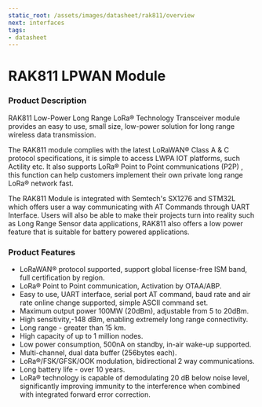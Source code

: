 ```yaml
---
static_root: /assets/images/datasheet/rak811/overview
next: interfaces
tags:
- datasheet
---
```


# RAK811 LPWAN Module

<rk-img
  :src="`${$frontmatter.static_root}/nwgqobrzwanalynildkc.jpg`"
  width="70%"
  figure-number="1"
  caption="RAK811 LPWAN Module"
/>

### Product Description

RAK811 Low-Power Long Range LoRa® Technology Transceiver module provides an easy to
use, small size, low-power solution for long range wireless data transmission.

The RAK811 module complies with the latest LoRaWAN® Class A & C protocol
specifications, it is simple to access LWPA IOT platforms, such Actility etc. It also supports LoRa® Point to Point communications (P2P) , this function can help customers implement their own
private long range LoRa® network fast.

The RAK811 Module is integrated with Semtech's SX1276 and STM32L which offers user a way communicating with AT Commands through UART Interface. Users will also be able to make their projects turn into reality such as Long Range Sensor data applications, RAK811 also offers a low power feature that is suitable for battery powered applications.

### Product Features

- LoRaWAN® protocol supported, support global license-free ISM band, full
  certification by region.
- LoRa® Point to Point communication, Activation by OTAA/ABP.
- Easy to use, UART interface, serial port AT command, baud rate and air rate online
  change supported, simple ASCII command set.
- Maximum output power 100MW (20dBm), adjustable from 5 to 20dBm.
- High sensitivity,-148 dBm, enabling extremely long range connectivity.
- Long range - greater than 15 km.
- High capacity of up to 1 million nodes.
- Low power consumption, 500nA on standby, in-air wake-up supported.
- Multi-channel, dual data buffer (256bytes each).
- LoRa®/FSK/GFSK/OOK modulation, bidirectional 2 way communications.
- Long battery life - over 10 years.
- LoRa® technology is capable of demodulating 20 dB below noise level, significantly
  improving immunity to the interference when combined with integrated forward error
  correction.
